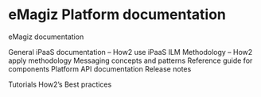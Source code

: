 # eMagiz Platform documentation
eMagiz documentation

General iPaaS documentation  – How2 use iPaaS
ILM Methodology – How2 apply methodology
Messaging concepts and patterns 
Reference guide for components 
Platform API documentation
Release notes

Tutorials 
How2’s 
Best practices
